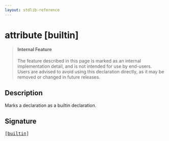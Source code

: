 ```yaml
---
layout: stdlib-reference
---
```


# attribute [builtin]

> #### Internal Feature
> The feature described in this page is marked as an internal implementation detail, and is not intended for use by end-users.
> Users are advised to avoid using this declaration directly, as it may be removed or changed in future releases.

## Description

Marks a declaration as a builtin declaration.


## Signature

<pre>
[<a href=".">builtin</a>]
</pre>

